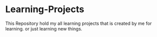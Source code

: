 # Learning-Projects
This Repository hold my all learning projects that is created by me for learning. or just learning new things.

